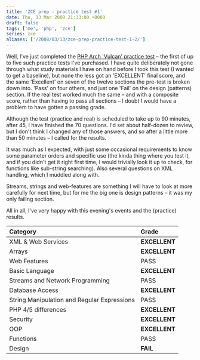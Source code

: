 ```yaml
---
title: 'ZCE prep - practice test #1'
date: Thu, 13 Mar 2008 21:33:00 +0000
draft: false
tags: ['me', 'php', 'zce']
series: zce
aliases: ['/2008/03/13/zce-prep-practice-test-1-2/']
---
```


Well, I've just completed the [PHP Arch 'Vulcan' practice test](https://web.archive.org/web/20080302071710/http://www.phparch.com/c/product/vulcan/view) – the first of up to five such practice tests I've purchased. I have quite deliberately not gone through what study materials I have on hand before I took this test (I wanted to get a baseline), but none the less got an 'EXCELLENT' final score, and the same 'Excellent' on seven of the twelve sections the pre-test is broken down into. 'Pass' on four others, and just one 'Fail' on the design (patterns) section. If the real test worked much the same – and with a composite score, rather than having to pass all sections – I doubt I would have a problem to have gotten a passing grade.

Although the test (practice and real) is scheduled to take up to 90 minutes, after 45, I have finished the 70 questions. I'd set about half-dozen to review, but I don't think I changed any of those answers, and so after a little more than 50 minutes – I called for the results.

It was much as I expected, with just some occasional requirements to know some parameter orders and specific use (the kinda thing where you test it, and if you didn't get it right first time, I would trivially look it up to check, for functions like sub-string searching). Also several questions on XML handling, which I muddled along with.

Streams, strings and web-features are something I will have to look at more carefully for next time, but for me the big one is design patterns – it was my only failing section.

All in all, I've very happy with this evening's events and the (practice) results.

| Category                                    | Grade         |
| :-------------------------------------------| :-------------|
| XML & Web Services                          | **EXCELLENT** |
| Arrays                                      | **EXCELLENT** |
| Web Features                                | PASS          |
| Basic Language                              | **EXCELLENT** |
| Streams and Network Programming             | PASS          |
| Database Access                             | **EXCELLENT** |
| String Manipulation and Regular Expressions | PASS          |
| PHP 4/5 differences                         | **EXCELLENT** |
| Security                                    | **EXCELLENT** |
| OOP                                         | **EXCELLENT** |
| Functions                                   | PASS          |
| Design                                      | **FAIL**      |
